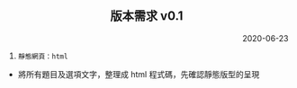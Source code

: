 <h2 align="center">版本需求 v0.1</h2>

<p align="right">2020-06-23</p>

1. `靜態網頁：html`
- 將所有題目及選項文字，整理成 html 程式碼，先確認靜態版型的呈現
